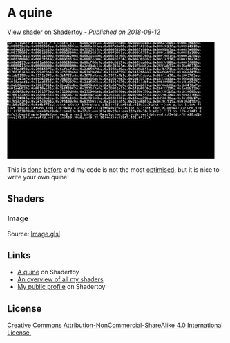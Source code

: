 ﻿# A quine
[View shader on Shadertoy](https://www.shadertoy.com/view/llcyD2) - _Published on 2018-08-12_ 

![thumbnail](./thumbnail.jpg)

This is [done](https://www.shadertoy.com/view/Ml3SWj) [before](https://www.shadertoy.com/view/Mlj3zR) and my code is not the most [optimised](https://www.shadertoy.com/view/MlGcRz), but it is nice to write your own quine!
## Shaders

### Image

Source: [Image.glsl](./Image.glsl)

## Links
* [A quine](https://www.shadertoy.com/view/llcyD2) on Shadertoy
* [An overview of all my shaders](https://reindernijhoff.net/shadertoy/)
* [My public profile](https://www.shadertoy.com/user/reinder) on Shadertoy

## License

[Creative Commons Attribution-NonCommercial-ShareAlike 4.0 International License.](https://creativecommons.org/licenses/by-nc-sa/4.0/)
